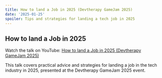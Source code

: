 ```yaml
---
title: How to land a Job in 2025 (Devtherapy GameJam 2025)
date: '2025-01-25'
spoiler: Tips and strategies for landing a tech job in 2025
---
```


## How to land a Job in 2025

Watch the talk on YouTube: [How to land a Job in 2025 (Devtherapy GameJam 2025)](https://youtu.be/DjqKuEMWm7E?si=Y8paaCTzM4NHbNhh)

This talk covers practical advice and strategies for landing a job in the tech industry in 2025, presented at the Devtherapy GameJam 2025 event.